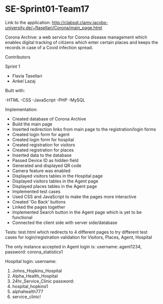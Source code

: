 # SE-Sprint01-Team17

Link to the application: http://clabsql.clamv.jacobs-university.de/~ftasellari/Corona/main_page.html

Corona Archive: a web service for Corona disease management which enables digital tracking of citizens which enter certain places and keeps the records in case of a 
Covid infection spread.

Contributors

Sprint 1

- Flavia Tasellari
- Ankel Lazaj

Built with:

-HTML
-CSS
-JavaScript
-PHP
-MySQL

Implementation:

- Created database of Corona Archive
- Build the main page 
- Inserted redirection links from main page to the registration/login forms
- Created login form for agent
- Created login form for hospital
- Created registration for visitors
- Created registration for places
- Inserted data to the database
- Passed Device ID as hidden field
- Generated and displayed QR code
- Camera feature was enabled
- Displayed visitors tables in the Hospital page
- Displayed visitors tables in the Agent page
- Displayed places tables in the Agent page
- Implemented test cases
- Used CSS and JavaScript to make the pages more interactive
- Created 'Go Back' buttons
- Linked the pages together
- Implemented Search button in the Agent page which is yet to be functional
- Connected the client side with server side/database

Tests: test.html which redirects to 4 different pages to try different test cases for login/registration validation for Visitors, Places, Agent, Hospital

The only instance accepted in Agent login is:
username: agent1234,
password: corona_statistics1

Hospital login:
username: 
1. Johns_Hopkins_Hospital
2. Alpha_Health_Hospital
3. 24hr_Service_Clinic
password:
1. hospital_hopkins1
2. alphahealth777
3. service_clinic!





